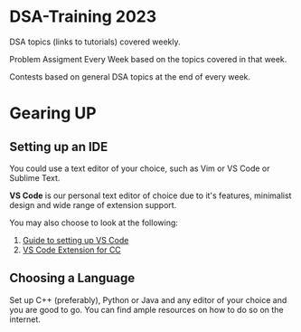 # DSA-Training 2023
DSA topics (links to tutorials) covered weekly.

Problem Assigment Every Week based on the topics covered in that week.

Contests based on general DSA topics at the end of every week.

# Gearing UP

## Setting up an IDE

You could use a text editor of your choice, such as Vim or VS Code or Sublime Text.

**VS Code** is our personal text editor of choice due to it's features, minimalist design and wide range of extension support.

You may also choose to look at the following:

1. [Guide to setting up VS Code](https://medium.com/@chinmaykulkarni8/how-to-setup-visual-studio-code-for-c-c-java-python-competitive-programming-angular-22fdc9b1f4c6)
2. [VS Code Extension for CC](https://github.com/agrawal-d/cph)

## Choosing a Language

Set up C++ (preferably), Python or Java and any editor of your choice and you are good to go. You can find ample resources on how to do so on the internet.
